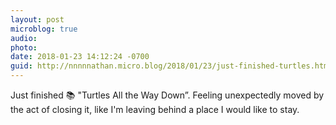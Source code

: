 ```yaml
---
layout: post
microblog: true
audio: 
photo: 
date: 2018-01-23 14:12:24 -0700
guid: http://nnnnnathan.micro.blog/2018/01/23/just-finished-turtles.html
---
```

Just finished 📚 "Turtles All the Way Down”. Feeling unexpectedly moved by the act of closing it, like I'm leaving behind a place I would like to stay.
